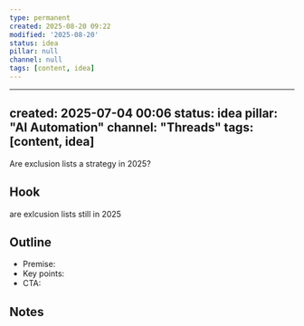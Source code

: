 ```yaml
---
type: permanent
created: 2025-08-20 09:22
modified: '2025-08-20'
status: idea
pillar: null
channel: null
tags: [content, idea]
---
```

---
created: 2025-07-04 00:06
status: idea
pillar: "AI Automation"
channel: "Threads"
tags: [content, idea]
---
Are exclusion lists a strategy in 2025? 

## Hook  
are exlcusion lists still in 2025

## Outline  
- Premise:  
- Key points:  
- CTA:  

## Notes  
 
